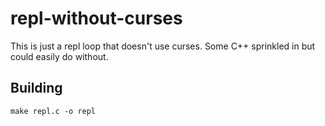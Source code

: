 # repl-without-curses
This is just a repl loop that doesn't use curses. Some C++ sprinkled in but could easily do without.

## Building

```
make repl.c -o repl
